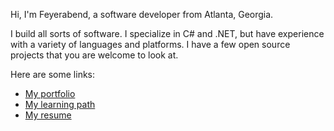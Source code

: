 Hi, I'm Feyerabend, a software developer from Atlanta, Georgia.

I build all sorts of software. I specialize in C# and .NET, but have experience with a variety of languages and platforms. I have a few open source projects that you are welcome to look at.

Here are some links:

<ul>
<li><a href="" rel="nofollow">My portfolio</a></li>
<li><a href="" rel="nofollow">My learning path</a></li>
<li><a href="" rel="nofollow">My resume</a></li>
</ul>
